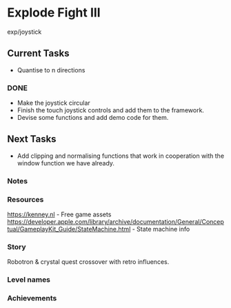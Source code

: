 # Explode Fight III
exp/joystick

## Current Tasks
- Quantise to n directions

### DONE
- Make the joystick circular
- Finish the touch joystick controls and add them to the framework.
- Devise some functions and add demo code for them.

## Next Tasks
- Add clipping and normalising functions that work in cooperation with the window function we have already.
### Notes

### Resources
https://kenney.nl - Free game assets  
https://developer.apple.com/library/archive/documentation/General/Conceptual/GameplayKit_Guide/StateMachine.html - State machine info  

### Story
Robotron & crystal quest crossover with retro influences.

### Level names

### Achievements
